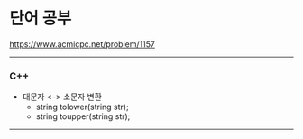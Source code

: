 # 단어 공부

https://www.acmicpc.net/problem/1157

<hr> 

### C++
- 대문자 <-> 소문자 변환
  - string tolower(string str);
  - string toupper(string str);

<hr>
